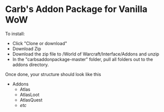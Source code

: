 # Carb's Addon Package for Vanilla WoW

To install:
 - Click "Clone or download"
 - Download Zip
 - Download the zip file to /World of Warcraft/Interface/Addons and unzip
 - In the "carbsaddonpackage-master" folder, pull all folders out to the addons directory.

Once done, your structure should look like this
 - Addons
   - Atlas
   - AtlasLoot
   - AtlasQuest
   - _etc_
